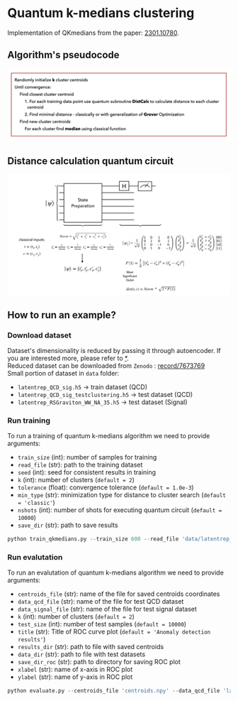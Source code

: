 # Quantum k-medians clustering

Implementation of QKmedians from the paper: [2301.10780](https://arxiv.org/abs/2301.10780).

## Algorithm's pseudocode

![pseudo](figures/pseudocode_QKmed.jpeg)

## Distance calculation quantum circuit

![Distance circuit](figures/DistCirc.png)

## How to run an example?

### Download dataset
Dataset's dimensionality is reduced by passing it through autoencoder. If you are interested more, please refer to [\*](https://arxiv.org/abs/2301.10780).\
Reduced dataset can be downloaded from `Zenodo` : 
[record/7673769](https://zenodo.org/record/7673769)\
Small portion of dataset in `data` folder:
  - `latentrep_QCD_sig.h5` $\rightarrow$ train dataset (QCD)
  - `latentrep_QCD_sig_testclustering.h5` $\rightarrow$ test dataset (QCD)
  - `latentrep_RSGraviton_WW_NA_35.h5` $\rightarrow$ test dataset (Signal)

### Run training
To run a training of quantum k-medians algorithm we need to provide arguments:
- `train_size` (int): number of samples for training
- `read_file` (str): path to the training dataset
- `seed` (int): seed for consistent results in training
- `k` (int): number of clusters (`default = 2`)
- `tolerance` (float): convergence tolerance (`default = 1.0e-3`)
- `min_type` (str): minimization type for distance to cluster search (`default = 'classic'`)
- `nshots` (int): number of shots for executing quantum circuit (`default = 10000`)
- `save_dir` (str): path to save results

```python
python train_qkmedians.py --train_size 600 --read_file 'data/latentrep_QCD_sig.h5' --k 2 --seed 123 --tolerance 1e-3 --min_type 'classic' --save_dir 'save_directory'
```

### Run evalutation
To run an evalutation of quantum k-medians algorithm we need to provide arguments:
- `centroids_file` (str): name of the file for saved centroids coordinates
- `data_qcd_file` (str): name of the file for test QCD dataset
- `data_signal_file` (str): name of the file for test signal dataset
- `k` (int): number of clusters (`default = 2`)
- `test_size` (int): number of test samples (`default = 10000`)
- `title` (str): Title of ROC curve plot (`default = 'Anomaly detection results'`)
- `results_dir` (str): path to file with saved centroids
- `data_dir` (str): path to file with test datasets
- `save_dir_roc` (str): path to directory for saving ROC plot
- `xlabel` (str): name of x-axis in ROC plot
- `ylabel` (str): name of y-axis in ROC plot

```python
python evaluate.py --centroids_file 'centroids.npy' --data_qcd_file 'latentrep_QCD_sig_testclustering.h5' --data_signal_file 'latentrep_RSGraviton_WW_NA_35.h5' --results_dir '~' --data_dir 'data' --save_dir_roc '~'
```
